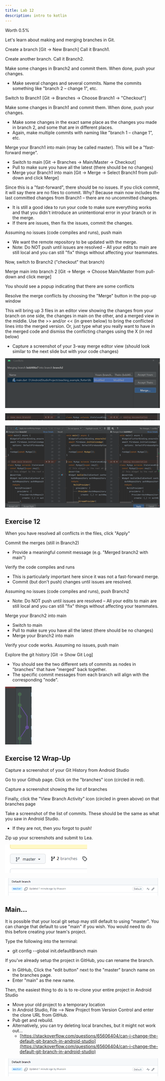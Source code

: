 ```yaml
---
title: Lab 12
description: intro to kotlin
---
```


Worth 0.5%

Let's learn about making and merging branches in Git.

Create a branch [Git -> New Branch] Call it Branch1.

Create another branch. Call it Branch2.

Make some changes in Branch2 and commit them. When done, push your changes.

- Make several changes and several commits. Name the commits something like "branch 2 – change 1", etc.

Switch to Branch1 [Git -> Branches -> Choose Branch1 -> "Checkout"]

Make some changes in Branch1 and commit them. When done, push your changes.

- Make some changes in the exact same place as the changes you made in branch 2, and some that are in different places.
- Again, make multiple commits with naming like "branch 1 – change 1", etc.

Merge your Branch1 into main (may be called master). This will be a "fast-forward merge".

- Switch to main [Git -> Branches -> Main/Master -> Checkout]
- Pull to make sure you have all the latest (there should be no changes)
- Merge your Branch1 into main [Git -> Merge -> Select Branch1 from pull-down and click Merge]

Since this is a "fast-forward", there should be no issues. If you click commit, it will say there are no files to commit. Why? Because main now includes the last committed changes from Branch1 – there are no uncommitted changes.

- It is still a good idea to run your code to make sure everything works and that you didn't introduce an unintentional error in your branch or in the merge.
- If there are issues, then fix the issues, commit the changes.

Assuming no issues (code compiles and runs), push main

- We want the remote repository to be updated with the merge.
- Note: Do NOT push until issues are resolved – All your edits to main are still local and you can still "fix" things without affecting your teammates.

Now, switch to Branch2 ("checkout" that branch)

Merge main into branch 2 [Git -> Merge -> Choose Main/Master from pull-down and click merge]

You should see a popup indicating that there are some conflicts

Resolve the merge conflicts by choosing the "Merge" button in the pop-up window

This will bring up 3 files in an editor view showing the changes from your branch on one side, the changes in main on the other, and a merged view in the middle. Use the >> and/or << (in green below) to bring the conflicted lines into the merged version. Or, just type what you really want to have in the merged code and dismiss the conflicting changes using the X (in red below)

- Capture a screenshot of your 3-way merge editor view (should look similar to the next slide but with your code changes)

![](./img/Multiplatform_Day_15_rev1.png)

![](./img/Multiplatform_Day_15_rev2.png)

![](./img/Multiplatform_Day_15_rev3.png)

## Exercise 12

When you have resolved all conflicts in the files, click "Apply"

Commit the merges (still in Branch2)

- Provide a meaningful commit message (e.g. "Merged branch2 with main")

Verify the code compiles and runs

- This is particularly important here since it was not a fast-forward merge.
- Commit (but don't push) changes until issues are resolved.

Assuming no issues (code compiles and runs), push Branch2

- Note: Do NOT push until issues are resolved – All your edits to main are still local and you can still "fix" things without affecting your teammates.

Merge your Branch2 into main

- Switch to main
- Pull to make sure you have all the latest (there should be no changes)
- Merge your Branch2 into main

Verify your code works. Assuming no issues, push main

Explore the git history [Git -> Show Git Log]

- You should see the two different sets of commits as nodes in "branches" that have "merged" back together.
- The specific commit messages from each branch will align with the corresponding "node".

![](./img/Multiplatform_Day_15_rev4.png)

## Exercise 12 Wrap-Up

Capture a screenshot of your Git History from Android Studio

Go to your Github page. Click on the "branches" icon (circled in red).

Capture a screenshot showing the list of branches

Finally, click the "View Branch Activity" icon (circled in green above) on that branches page

Take a screenshot of the list of commits. These should be the same as what you saw in Android Studio.

- If they are not, then you forgot to push!

Zip up your screenshots and submit to Lea.

![](./img/Multiplatform_Day_15_rev5.png)

![](./img/Multiplatform_Day_15_rev6.png)

## Main…

It is possible that your local git setup may still default to using "master". You can change that default to use "main" if you wish. You would need to do this before creating your team's project.

Type the following into the terminal:

- git config --global init.defaultBranch main

If you've already setup the project in GitHub, you can rename the branch.

- In GitHub, Click the "edit button" next to the "master" branch name on the branches page.
- Enter "main" as the new name.

Then, the easiest thing to do is to re-clone your entire project in Android Studio

- Move your old project to a temporary location
- In Android Studio, File –> New Project from Version Control and enter the clone URL from GitHub.
- Pub get and rebuild.
- Alternatively, you can try deleting local branches, but it might not work out…
  - [https://stackoverflow.com/questions/65606404/can-i-change-the-default-git-branch-in-android-studio](https://stackoverflow.com/questions/65606404/can-i-change-the-default-git-branch-in-android-studio)

![](./img/Multiplatform_Day_15_rev7.png)
